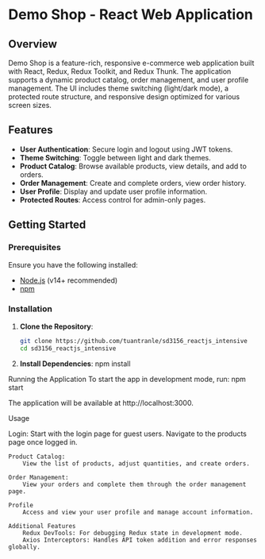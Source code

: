 # Demo Shop - React Web Application

## Overview

Demo Shop is a feature-rich, responsive e-commerce web application built with React, Redux, Redux Toolkit, and Redux Thunk. The application supports a dynamic product catalog, order management, and user profile management. The UI includes theme switching (light/dark mode), a protected route structure, and responsive design optimized for various screen sizes.

## Features

- **User Authentication**: Secure login and logout using JWT tokens.
- **Theme Switching**: Toggle between light and dark themes.
- **Product Catalog**: Browse available products, view details, and add to orders.
- **Order Management**: Create and complete orders, view order history.
- **User Profile**: Display and update user profile information.
- **Protected Routes**: Access control for admin-only pages.

## Getting Started

### Prerequisites

Ensure you have the following installed:

- [Node.js](https://nodejs.org/) (v14+ recommended)
- [npm](https://www.npmjs.com/)

### Installation

1. **Clone the Repository**:
   ```bash
   git clone https://github.com/tuantranle/sd3156_reactjs_intensive
   cd sd3156_reactjs_intensive

2. **Install Dependencies**:
    npm install

Running the Application
To start the app in development mode, run:
    npm start

The application will be available at http://localhost:3000.

Usage
    
   Login:
        Start with the login page for guest users.
        Navigate to the products page once logged in.

    Product Catalog:
        View the list of products, adjust quantities, and create orders.

    Order Management:
        View your orders and complete them through the order management page.

    Profile
        Access and view your user profile and manage account information.
        
    Additional Features
        Redux DevTools: For debugging Redux state in development mode.
        Axios Interceptors: Handles API token addition and error responses globally.
